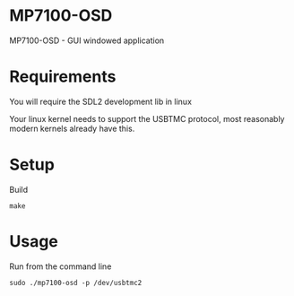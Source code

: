 # MP7100-OSD 
MP7100-OSD - GUI windowed application

# Requirements

You will require the SDL2 development lib in linux

Your linux kernel needs to support the USBTMC protocol, most 
reasonably modern kernels already have this.

# Setup

Build	 

	make 
	
# Usage
	
   
Run from the command line

	sudo ./mp7100-osd -p /dev/usbtmc2





